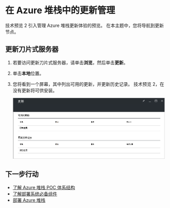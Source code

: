 <properties
    pageTitle="在 Azure 堆栈中的更新 |Microsoft Azure"
    description="了解有关在 Azure 堆栈中的更新"
    services="azure-stack"
    documentationCenter=""
    authors="HeathL17"
    manager="byronr"
    editor=""/>

<tags
    ms.service="azure-stack"
    ms.workload="na"
    ms.tgt_pltfrm="na"
    ms.devlang="na"
    ms.topic="article"
    ms.date="09/26/2016"
    ms.author="Helaw"/>

# <a name="updates-management-in-azure-stack"></a>在 Azure 堆栈中的更新管理
技术预览 2 引入管理 Azure 堆栈更新体验的预览。  在本主题中，您将导航到更新节点。  

## <a name="updates-blade"></a>更新刀片式服务器
1.  若要访问更新刀片式服务器，请单击**浏览**，然后单击**更新**。

2.  单击**本地**位置。

3.  您将看到一个屏幕，其中列出可用的更新，并更新历史记录。  技术预览 2，在没有更新将可供安装。  

    ![更新屏幕显示没有可用的更新](./media/azure-stack-updates/image1.png)




## <a name="next-steps"></a>下一步行动
- [了解 Azure 堆栈 POC 体系结构](azure-stack-architecture.md)      
- [了解部署系统必备组件](azure-stack-deploy.md)
- [部署 Azure 堆栈](azure-stack-run-powershell-script.md)
 
    
  

  


